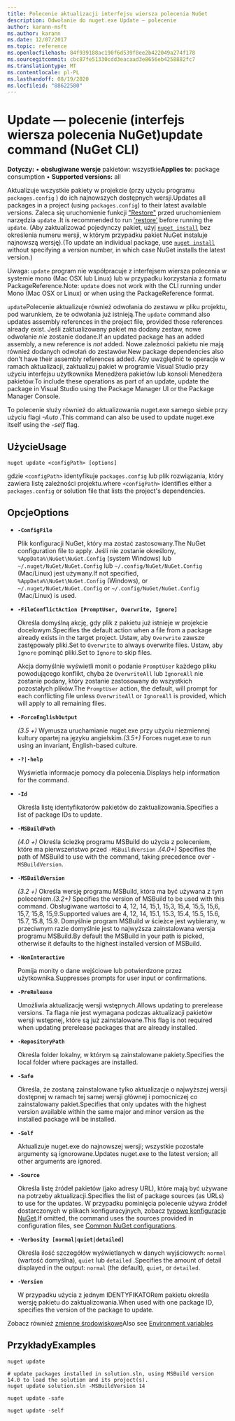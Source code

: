 ```yaml
---
title: Polecenie aktualizacji interfejsu wiersza polecenia NuGet
description: Odwołanie do nuget.exe Update — polecenie
author: karann-msft
ms.author: karann
ms.date: 12/07/2017
ms.topic: reference
ms.openlocfilehash: 84f939188ac190f6d539f8ee2b422049a274f178
ms.sourcegitcommit: cbc87fe51330cdd3eacaad3e8656eb4258882fc7
ms.translationtype: MT
ms.contentlocale: pl-PL
ms.lasthandoff: 08/19/2020
ms.locfileid: "88622580"
---
```

# <a name="update-command-nuget-cli"></a><span data-ttu-id="6b7d4-103">Update — polecenie (interfejs wiersza polecenia NuGet)</span><span class="sxs-lookup"><span data-stu-id="6b7d4-103">update command (NuGet CLI)</span></span>

<span data-ttu-id="6b7d4-104">**Dotyczy:** &bullet; **obsługiwane wersje** pakietów: wszystkie</span><span class="sxs-lookup"><span data-stu-id="6b7d4-104">**Applies to:** package consumption &bullet; **Supported versions:** all</span></span>

<span data-ttu-id="6b7d4-105">Aktualizuje wszystkie pakiety w projekcie (przy użyciu programu `packages.config` ) do ich najnowszych dostępnych wersji.</span><span class="sxs-lookup"><span data-stu-id="6b7d4-105">Updates all packages in a project (using `packages.config`) to their latest available versions.</span></span> <span data-ttu-id="6b7d4-106">Zaleca się uruchomienie funkcji ["Restore"](cli-ref-restore.md) przed uruchomieniem narzędzia `update` .</span><span class="sxs-lookup"><span data-stu-id="6b7d4-106">It is recommended to run ['restore'](cli-ref-restore.md) before running the `update`.</span></span> <span data-ttu-id="6b7d4-107">(Aby zaktualizować pojedynczy pakiet, użyj [`nuget install`](cli-ref-install.md) bez określenia numeru wersji, w którym przypadku pakiet NuGet instaluje najnowszą wersję).</span><span class="sxs-lookup"><span data-stu-id="6b7d4-107">(To update an individual package, use [`nuget install`](cli-ref-install.md) without specifying a version number, in which case NuGet installs the latest version.)</span></span>

<span data-ttu-id="6b7d4-108">Uwaga: `update` program nie współpracuje z interfejsem wiersza polecenia w systemie mono (Mac OSX lub Linux) lub w przypadku korzystania z formatu PackageReference.</span><span class="sxs-lookup"><span data-stu-id="6b7d4-108">Note: `update` does not work with the CLI running under Mono (Mac OSX or Linux) or when using the PackageReference format.</span></span>

<span data-ttu-id="6b7d4-109">`update`Polecenie aktualizuje również odwołania do zestawu w pliku projektu, pod warunkiem, że te odwołania już istnieją.</span><span class="sxs-lookup"><span data-stu-id="6b7d4-109">The `update` command also updates assembly references in the project file, provided those references already exist.</span></span> <span data-ttu-id="6b7d4-110">Jeśli zaktualizowany pakiet ma dodany zestaw, nowe odwołanie *nie* zostanie dodane.</span><span class="sxs-lookup"><span data-stu-id="6b7d4-110">If an updated package has an added assembly, a new reference is *not* added.</span></span> <span data-ttu-id="6b7d4-111">Nowe zależności pakietu nie mają również dodanych odwołań do zestawów.</span><span class="sxs-lookup"><span data-stu-id="6b7d4-111">New package dependencies also don't have their assembly references added.</span></span> <span data-ttu-id="6b7d4-112">Aby uwzględnić te operacje w ramach aktualizacji, zaktualizuj pakiet w programie Visual Studio przy użyciu interfejsu użytkownika Menedżera pakietów lub konsoli Menedżera pakietów.</span><span class="sxs-lookup"><span data-stu-id="6b7d4-112">To include these operations as part of an update, update the package in Visual Studio using the Package Manager UI or the Package Manager Console.</span></span>

<span data-ttu-id="6b7d4-113">To polecenie służy również do aktualizowania nuget.exe samego siebie przy użyciu flagi *-Auto* .</span><span class="sxs-lookup"><span data-stu-id="6b7d4-113">This command can also be used to update nuget.exe itself using the *-self* flag.</span></span>

## <a name="usage"></a><span data-ttu-id="6b7d4-114">Użycie</span><span class="sxs-lookup"><span data-stu-id="6b7d4-114">Usage</span></span>

```cli
nuget update <configPath> [options]
```

<span data-ttu-id="6b7d4-115">gdzie `<configPath>` identyfikuje `packages.config` lub plik rozwiązania, który zawiera listę zależności projektu.</span><span class="sxs-lookup"><span data-stu-id="6b7d4-115">where `<configPath>` identifies either a `packages.config` or solution file that lists the project's dependencies.</span></span>

## <a name="options"></a><span data-ttu-id="6b7d4-116">Opcje</span><span class="sxs-lookup"><span data-stu-id="6b7d4-116">Options</span></span>

- **`-ConfigFile`**

  <span data-ttu-id="6b7d4-117">Plik konfiguracji NuGet, który ma zostać zastosowany.</span><span class="sxs-lookup"><span data-stu-id="6b7d4-117">The NuGet configuration file to apply.</span></span> <span data-ttu-id="6b7d4-118">Jeśli nie zostanie określony, `%AppData%\NuGet\NuGet.Config` (system Windows) lub `~/.nuget/NuGet/NuGet.Config` lub `~/.config/NuGet/NuGet.Config` (Mac/Linux) jest używany.</span><span class="sxs-lookup"><span data-stu-id="6b7d4-118">If not specified, `%AppData%\NuGet\NuGet.Config` (Windows), or `~/.nuget/NuGet/NuGet.Config` or `~/.config/NuGet/NuGet.Config` (Mac/Linux) is used.</span></span>

- **`-FileConflictAction [PromptUser, Overwrite, Ignore]`**

  <span data-ttu-id="6b7d4-119">Określa domyślną akcję, gdy plik z pakietu już istnieje w projekcie docelowym.</span><span class="sxs-lookup"><span data-stu-id="6b7d4-119">Specifies the default action when a file from a package already exists in the target project.</span></span> <span data-ttu-id="6b7d4-120">Ustaw, aby `Overwrite` zawsze zastępowały pliki.</span><span class="sxs-lookup"><span data-stu-id="6b7d4-120">Set to `Overwrite` to always overwrite files.</span></span> <span data-ttu-id="6b7d4-121">Ustaw, aby `Ignore` pominąć pliki.</span><span class="sxs-lookup"><span data-stu-id="6b7d4-121">Set to `Ignore` to skip files.</span></span>

  <span data-ttu-id="6b7d4-122">Akcja domyślnie wyświetli monit o podanie `PromptUser` każdego pliku powodującego konflikt, chyba że `OverwriteAll` lub `IgnoreAll` nie zostanie podany, który zostanie zastosowany do wszystkich pozostałych plików.</span><span class="sxs-lookup"><span data-stu-id="6b7d4-122">The `PromptUser` action, the default, will prompt for each conflicting file unless `OverwriteAll` or `IgnoreAll` is provided, which will apply to all remaining files.</span></span>

- **`-ForceEnglishOutput`**

  <span data-ttu-id="6b7d4-123">*(3.5 +)* Wymusza uruchamianie nuget.exe przy użyciu niezmiennej kultury opartej na języku angielskim.</span><span class="sxs-lookup"><span data-stu-id="6b7d4-123">*(3.5+)* Forces nuget.exe to run using an invariant, English-based culture.</span></span>

- **`-?|-help`**

  <span data-ttu-id="6b7d4-124">Wyświetla informacje pomocy dla polecenia.</span><span class="sxs-lookup"><span data-stu-id="6b7d4-124">Displays help information for the command.</span></span>

- **`-Id`**

  <span data-ttu-id="6b7d4-125">Określa listę identyfikatorów pakietów do zaktualizowania.</span><span class="sxs-lookup"><span data-stu-id="6b7d4-125">Specifies a list of package IDs to update.</span></span>

- **`-MSBuildPath`**

  <span data-ttu-id="6b7d4-126">*(4.0 +)* Określa ścieżkę programu MSBuild do użycia z poleceniem, które ma pierwszeństwo przed `-MSBuildVersion` .</span><span class="sxs-lookup"><span data-stu-id="6b7d4-126">*(4.0+)* Specifies the path of MSBuild to use with the command, taking precedence over `-MSBuildVersion`.</span></span>

- **`-MSBuildVersion`**

  <span data-ttu-id="6b7d4-127">*(3.2 +)* Określa wersję programu MSBuild, która ma być używana z tym poleceniem.</span><span class="sxs-lookup"><span data-stu-id="6b7d4-127">*(3.2+)* Specifies the version of MSBuild to be used with this command.</span></span> <span data-ttu-id="6b7d4-128">Obsługiwane wartości to 4, 12, 14, 15,1, 15,3, 15,4, 15,5, 15,6, 15,7, 15,8, 15,9.</span><span class="sxs-lookup"><span data-stu-id="6b7d4-128">Supported values are 4, 12, 14, 15.1, 15.3, 15.4, 15.5, 15.6, 15.7, 15.8, 15.9.</span></span> <span data-ttu-id="6b7d4-129">Domyślnie program MSBuild w ścieżce jest wybierany, w przeciwnym razie domyślnie jest to najwyższa zainstalowana wersja programu MSBuild.</span><span class="sxs-lookup"><span data-stu-id="6b7d4-129">By default the MSBuild in your path is picked, otherwise it defaults to the highest installed version of MSBuild.</span></span>

- **`-NonInteractive`**

  <span data-ttu-id="6b7d4-130">Pomija monity o dane wejściowe lub potwierdzone przez użytkownika.</span><span class="sxs-lookup"><span data-stu-id="6b7d4-130">Suppresses prompts for user input or confirmations.</span></span>

- **`-PreRelease`**

  <span data-ttu-id="6b7d4-131">Umożliwia aktualizację wersji wstępnych.</span><span class="sxs-lookup"><span data-stu-id="6b7d4-131">Allows updating to prerelease versions.</span></span> <span data-ttu-id="6b7d4-132">Ta flaga nie jest wymagana podczas aktualizacji pakietów wersji wstępnej, które są już zainstalowane.</span><span class="sxs-lookup"><span data-stu-id="6b7d4-132">This flag is not required when updating prerelease packages that are already installed.</span></span>

- **`-RepositoryPath`**

  <span data-ttu-id="6b7d4-133">Określa folder lokalny, w którym są zainstalowane pakiety.</span><span class="sxs-lookup"><span data-stu-id="6b7d4-133">Specifies the local folder where packages are installed.</span></span>

- **`-Safe`**

  <span data-ttu-id="6b7d4-134">Określa, że zostaną zainstalowane tylko aktualizacje o najwyższej wersji dostępnej w ramach tej samej wersji głównej i pomocniczej co zainstalowany pakiet.</span><span class="sxs-lookup"><span data-stu-id="6b7d4-134">Specifies that only updates with the highest version available within the same major and minor version as the installed package will be installed.</span></span>

- **`-Self`**

  <span data-ttu-id="6b7d4-135">Aktualizuje nuget.exe do najnowszej wersji; wszystkie pozostałe argumenty są ignorowane.</span><span class="sxs-lookup"><span data-stu-id="6b7d4-135">Updates nuget.exe to the latest version; all other arguments are ignored.</span></span>

- **`-Source`**

  <span data-ttu-id="6b7d4-136">Określa listę źródeł pakietów (jako adresy URL), które mają być używane na potrzeby aktualizacji.</span><span class="sxs-lookup"><span data-stu-id="6b7d4-136">Specifies the list of package sources (as URLs) to use for the updates.</span></span> <span data-ttu-id="6b7d4-137">W przypadku pominięcia polecenie używa źródeł dostarczonych w plikach konfiguracyjnych, zobacz [typowe konfiguracje NuGet](../../consume-packages/configuring-nuget-behavior.md).</span><span class="sxs-lookup"><span data-stu-id="6b7d4-137">If omitted, the command uses the sources provided in configuration files, see [Common NuGet configurations](../../consume-packages/configuring-nuget-behavior.md).</span></span>

- **`-Verbosity [normal|quiet|detailed]`**

  <span data-ttu-id="6b7d4-138">Określa ilość szczegółów wyświetlanych w danych wyjściowych: `normal` (wartość domyślna), `quiet` lub `detailed` .</span><span class="sxs-lookup"><span data-stu-id="6b7d4-138">Specifies the amount of detail displayed in the output: `normal` (the default), `quiet`, or `detailed`.</span></span>

- **`-Version`**

  <span data-ttu-id="6b7d4-139">W przypadku użycia z jednym IDENTYFIKATORem pakietu określa wersję pakietu do zaktualizowania.</span><span class="sxs-lookup"><span data-stu-id="6b7d4-139">When used with one package ID, specifies the version of the package to update.</span></span>

<span data-ttu-id="6b7d4-140">Zobacz również [zmienne środowiskowe](cli-ref-environment-variables.md)</span><span class="sxs-lookup"><span data-stu-id="6b7d4-140">Also see [Environment variables](cli-ref-environment-variables.md)</span></span>

## <a name="examples"></a><span data-ttu-id="6b7d4-141">Przykłady</span><span class="sxs-lookup"><span data-stu-id="6b7d4-141">Examples</span></span>

```cli
nuget update

# update packages installed in solution.sln, using MSBuild version 14.0 to load the solution and its project(s).
nuget update solution.sln -MSBuildVersion 14

nuget update -safe

nuget update -self
```
